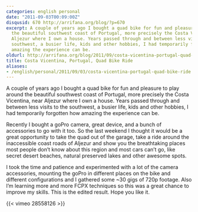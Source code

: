 ```yaml
---
categories: english personal
date: "2011-09-03T00:09:00Z"
disqusid: 670 http://arrifana.org/blog/?p=670
excerpt: A couple of years ago I bought a quad bike for fun and pleasure to play around
  the beautiful southwest coast of Portugal, more precisely the Costa Vicentina, near
  Aljezur where I own a house. Years passed through and between less visits to the
  southwest, a busier life, kids and other hobbies, I had temporarily forgotten how
  amazing the experience can be.
oldurl: http://arrifana.org/blog/2011/09/costa-vicentina-portugal-quad-bike-ride/
title: Costa Vicentina, Portugal, Quad Bike Ride
aliases:
- /english/personal/2011/09/03/costa-vicentina-portugal-quad-bike-ride
---
```


A couple of years ago I bought a quad bike for fun and pleasure to play around the beautiful southwest coast of Portugal, more precisely the Costa Vicentina, near Aljezur where I own a house. Years passed through and between less visits to the southwest, a busier life, kids and other hobbies, I had temporarily forgotten how amazing the experience can be.

Recently I bought a goPro camera, great device, and a bunch of accessories to go with it too. So the last weekend I thought it would be a great opportunity to take the quad out of the garage, take a ride around the inaccessible coast roads of Aljezur and show you the breathtaking places most people don’t know about this region and most cars can’t go, like secret desert beaches, natural preserved lakes and other awesome spots.

I took the time and patience and experimented with a lot of the camera accessories, mounting the goPro in different places on the bike and different configurations and I gathered some ~30 gigs of 720p footage. Also I’m learning more and more FCPX techniques so this was a great chance to improve my skills. This is the edited result. Hope you like it.


{{< vimeo 28558126 >}}

[1]: http://x3.s0.sl.pt
